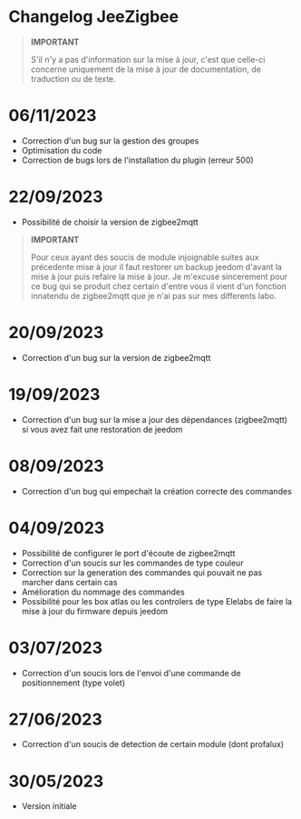 # Changelog JeeZigbee

>**IMPORTANT**
>
>S'il n'y a pas d'information sur la mise à jour, c'est que celle-ci concerne uniquement de la mise à jour de documentation, de traduction ou de texte.

# 06/11/2023

- Correction d'un bug sur la gestion des groupes
- Optimisation du code
- Correction de bugs lors de l'installation du plugin (erreur 500)

# 22/09/2023

- Possibilité de choisir la version de zigbee2mqtt

>**IMPORTANT**
>
>Pour ceux ayant des soucis de module injoignable suites aux précedente mise à jour il faut restorer un backup jeedom d'avant la mise à jour puis refaire la mise à jour. Je m'excuse sincerement pour ce bug qui se produit chez certain d'entre vous il vient d'un fonction innatendu de zigbee2mqtt que je n'ai pas sur mes differents labo.

# 20/09/2023

- Correction d'un bug sur la version de zigbee2mqtt

# 19/09/2023

- Correction d'un bug sur la mise a jour des dépendances (zigbee2mqtt) si vous avez fait une restoration de jeedom

# 08/09/2023

- Correction d'un bug qui empechait la création correcte des commandes

# 04/09/2023

- Possibilité de configurer le port d'écoute de zigbee2mqtt
- Correction d'un soucis sur les commandes de type couleur
- Correction sur la generation des commandes qui pouvait ne pas marcher dans certain cas
- Amélioration du nommage des commandes
- Possibilité pour les box atlas ou les controlers de type Elelabs de faire la mise à jour du firmware depuis jeedom

# 03/07/2023

- Correction d'un soucis lors de l'envoi d'une commande de positionnement (type volet)

# 27/06/2023

- Correction d'un soucis de detection de certain module (dont profalux)

# 30/05/2023

- Version initiale
